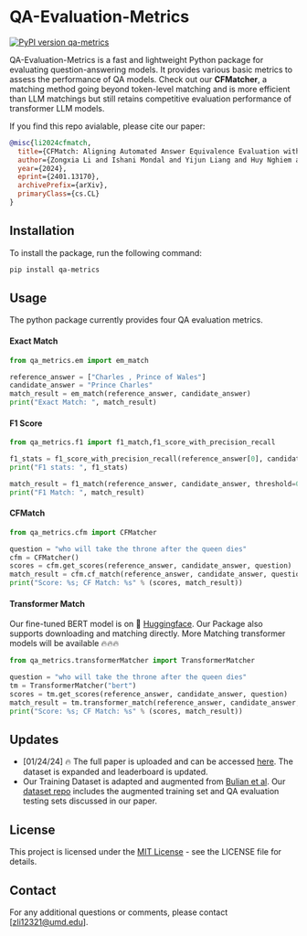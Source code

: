 # QA-Evaluation-Metrics

[![PyPI version qa-metrics](https://img.shields.io/pypi/v/qa-metrics.svg)](https://pypi.org/project/qa-metrics/) 


QA-Evaluation-Metrics is a fast and lightweight Python package for evaluating question-answering models. It provides various basic metrics to assess the performance of QA models. Check out our **CFMatcher**, a matching method going beyond token-level matching and is more efficient than LLM matchings but still retains competitive evaluation performance of transformer LLM models.

If you find this repo avialable, please cite our paper:
```bibtex
@misc{li2024cfmatch,
  title={CFMatch: Aligning Automated Answer Equivalence Evaluation with Expert Judgments For Open-Domain Question Answering}, 
  author={Zongxia Li and Ishani Mondal and Yijun Liang and Huy Nghiem and Jordan Boyd-Graber},
  year={2024},
  eprint={2401.13170},
  archivePrefix={arXiv},
  primaryClass={cs.CL}
}
```

## Installation

To install the package, run the following command:

```bash
pip install qa-metrics
```

## Usage

The python package currently provides four QA evaluation metrics.

#### Exact Match
```python
from qa_metrics.em import em_match

reference_answer = ["Charles , Prince of Wales"]
candidate_answer = "Prince Charles"
match_result = em_match(reference_answer, candidate_answer)
print("Exact Match: ", match_result)
```

#### F1 Score
```python
from qa_metrics.f1 import f1_match,f1_score_with_precision_recall

f1_stats = f1_score_with_precision_recall(reference_answer[0], candidate_answer)
print("F1 stats: ", f1_stats)

match_result = f1_match(reference_answer, candidate_answer, threshold=0.5)
print("F1 Match: ", match_result)
```

#### CFMatch
```python
from qa_metrics.cfm import CFMatcher

question = "who will take the throne after the queen dies"
cfm = CFMatcher()
scores = cfm.get_scores(reference_answer, candidate_answer, question)
match_result = cfm.cf_match(reference_answer, candidate_answer, question)
print("Score: %s; CF Match: %s" % (scores, match_result))
```

#### Transformer Match
Our fine-tuned BERT model is on 🤗 [Huggingface](https://huggingface.co/Zongxia/answer_equivalence_bert?text=The+goal+of+life+is+%5BMASK%5D.). Our Package also supports downloading and matching directly. More Matching transformer models will be available 🔥🔥🔥

```python
from qa_metrics.transformerMatcher import TransformerMatcher

question = "who will take the throne after the queen dies"
tm = TransformerMatcher("bert")
scores = tm.get_scores(reference_answer, candidate_answer, question)
match_result = tm.transformer_match(reference_answer, candidate_answer, question)
print("Score: %s; CF Match: %s" % (scores, match_result))
```


## Updates
- [01/24/24] 🔥 The full paper is uploaded and can be accessed [here]([https://arxiv.org/abs/2310.14566](https://arxiv.org/abs/2401.13170)). The dataset is expanded and leaderboard is updated.
- Our Training Dataset is adapted and augmented from [Bulian et al](https://github.com/google-research-datasets/answer-equivalence-dataset). Our [dataset repo](https://github.com/zli12321/Answer_Equivalence_Dataset.git) includes the augmented training set and QA evaluation testing sets discussed in our paper. 

## License

This project is licensed under the [MIT License](LICENSE.md) - see the LICENSE file for details.

## Contact

For any additional questions or comments, please contact [zli12321@umd.edu].

